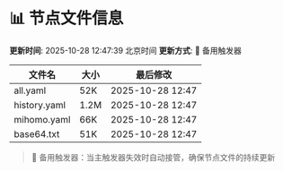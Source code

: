 # 📊 节点文件信息

**更新时间**: 2025-10-28 12:47:39 北京时间
**更新方式**: 🔄 备用触发器

| 文件名 | 大小 | 最后修改 |
|--------|------|----------|
| all.yaml | 52K | 2025-10-28 12:47 |
| history.yaml | 1.2M | 2025-10-28 12:47 |
| mihomo.yaml | 66K | 2025-10-28 12:47 |
| base64.txt | 51K | 2025-10-28 12:47 |

> 🔄 备用触发器：当主触发器失效时自动接管，确保节点文件的持续更新
